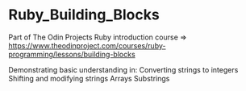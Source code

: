 # Ruby_Building_Blocks
Part of The Odin Projects Ruby introduction course => https://www.theodinproject.com/courses/ruby-programming/lessons/building-blocks

Demonstrating basic understanding in: 
Converting strings to integers
Shifting and modifying strings
Arrays
Substrings
